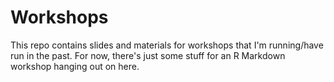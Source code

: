 # Workshops

This repo contains slides and materials for workshops that I'm running/have run in the past. For now, there's just some stuff for an R Markdown workshop hanging out on here.
